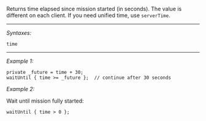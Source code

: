 Returns time elapsed since mission started (in seconds). The value is different on each client. If you need unified time, use `serverTime`.


---
*Syntaxes:*

`time`

---
*Example 1:*

```sqf
private _future = time + 30;
waitUntil { time >= _future };  // continue after 30 seconds
```

*Example 2:*

Wait until mission fully started:

```sqf
waitUntil { time > 0 };
```